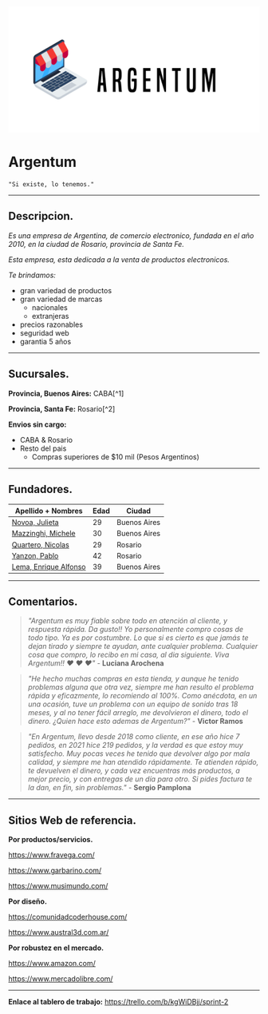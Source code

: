 <!--
![Logo](./Icon%20by%20Chanut%20is%20Industries%20on%20freeicons.io.png "Icon by Chanut is Industries on freeicons.io")
-->

<div align= "center">
    <a href= "#">
        <img src= "./Logo_Argentum.jpg" alt= "Logo">
    </a>
</div>

# Argentum

    "Si existe, lo tenemos."

--- 

## Descripcion.

*Es una empresa de Argentina, de comercio electronico, fundada en el año 2010, en la ciudad de Rosario, provincia de Santa Fe.*

*Esta empresa, esta dedicada a la venta de productos electronicos.*

*Te brindamos:*

- gran variedad de productos
- gran variedad de marcas
    - nacionales
    - extranjeras
- precios razonables 
- seguridad web
- garantia 5 años

--- 

## Sucursales.

**Provincia, Buenos Aires:** CABA[^1]

**Provincia, Santa Fe:** Rosario[^2]

**Envios sin cargo:**

- CABA & Rosario
- Resto del pais
    - Compras superiores de $10 mil (Pesos Argentinos)

<!-- 
```diff
+ CABA & Rosario
- Resto del pais
    - Compras superiores de $10 mil (Pesos Argentinos)
```
-->

--- 

## Fundadores.

| Apellido + Nombres        | Edad  | Ciudad           |
|---------------------------|-------|------------------|
| [Novoa, Julieta](https://github.com/julietanovoa "@julietanovoa")            | 29    | Buenos Aires     |
| [Mazzinghi, Michele](http://github.com/Mikimazz "@Mikimazz")                 | 30    | Buenos Aires     |
| [Quartero, Nicolas](https://github.com/nicoquartero "@nicoquartero")         | 29    | Rosario          |
| [Yanzon, Pablo](https://github.com/yanzonpablo "@yanzonpablo")               | 42    | Rosario          |
| [Lema, Enrique Alfonso](https://github.com/EnriqueAlfonso "@EnriqueAlfonso") | 39    | Buenos Aires     |

--- 

## Comentarios.

> *"Argentum es muy fiable sobre todo en atención al cliente, y respuesta rápida. Da gusto!! Yo personalmente compro cosas de todo tipo. Ya es por costumbre. Lo que si es cierto es que jamás te dejan tirado y siempre te ayudan, ante cualquier problema. Cualquier cosa que compro, lo recibo en mi casa, al dia siguiente. Viva Argentum!! :heart: :heart: :heart:"* - **Luciana Arochena** 

> *"He hecho muchas compras en esta tienda, y aunque he tenido problemas alguna que otra vez, siempre me han resulto el problema rápida y eficazmente, lo recomiendo al 100%. Como anécdota, en un una ocasión, tuve un problema con un equipo de sonido tras 18 meses, y al no tener fácil arreglo, me devolvieron el dinero, todo el dinero. ¿Quien hace esto ademas de Argentum?"* - **Victor Ramos**

> *"En Argentum, llevo desde 2018 como cliente, en ese año hice 7 pedidos, en 2021 hice 219 pedidos, y la verdad es que estoy muy satisfecho. Muy pocas veces he tenido que devolver algo por mala calidad, y siempre me han atendido rápidamente. Te atienden rápido, te devuelven el dinero, y cada vez encuentras más productos, a mejor precio, y con entregas de un día para otro. Si pides factura te la dan, en fin, sin problemas."* - **Sergio Pamplona**

---

## Sitios Web de referencia.

**Por productos/servicios.**

https://www.fravega.com/

https://www.garbarino.com/

https://www.musimundo.com/

**Por diseño.**

https://comunidadcoderhouse.com/

https://www.austral3d.com.ar/

**Por robustez en el mercado.**

https://www.amazon.com/

https://www.mercadolibre.com/

--- 



**Enlace al tablero de trabajo:** https://trello.com/b/kgWiDBjj/sprint-2
